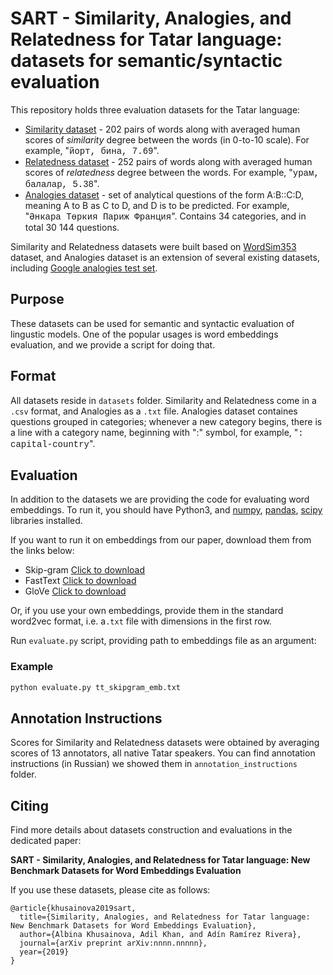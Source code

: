 # SART - Similarity, Analogies, and Relatedness for Tatar language: datasets for semantic/syntactic evaluation


This repository holds three evaluation datasets for the Tatar language:

- <a href="https://github.com/tat-nlp/SART/blob/master/datasets/tt_similarity.csv">Similarity dataset</a> - 202 pairs of words along with averaged human scores of *similarity* degree between the words (in 0-to-10 scale). For example, "<span style="font-family: Courier New;">йорт, бина, 7.69</span>".
- <a href="https://github.com/tat-nlp/SART/blob/master/datasets/tt_relatedness.csv">Relatedness dataset</a> - 252 pairs of words along with averaged human scores of *relatedness* degree between the words. For example, "<span style="font-family: Courier New;">урам, балалар, 5.38</span>".
- <a href="https://github.com/tat-nlp/SART/blob/master/datasets/tt_analogies.txt">Analogies dataset</a> - set of analytical questions of the form A:B::C:D, meaning A to B as C to D, and D is to be predicted. For example, "<span style="font-family: Courier New;">Әнкара Төркия Париж Франция</span>". Contains 34 categories, and in total 30 144 questions. 

Similarity and Relatedness datasets were built based on [WordSim353](https://http://alfonseca.org/eng/research/wordsim353.html) dataset, and Analogies dataset is an extension of several existing datasets, including [Google analogies test set](https://aclweb.org/aclwiki/Google_analogy_test_set_(State_of_the_art)).

## Purpose  

These datasets can be used for semantic and syntactic evaluation of lingustic models. One of the popular usages is word embeddings evaluation, and we provide a script for doing that.


## Format

All datasets reside in `datasets` folder. Similarity and Relatedness come in a `.csv` format, and Analogies as a `.txt` file. Analogies dataset containes questions grouped in categories; whenever a new category begins, there is a line with a category name, beginning with ":" symbol, for example, "<span style="font-family: Courier New;">: capital-country</span>".


## Evaluation

In addition to the datasets we are providing the code for evaluating word embeddings. To run it, you should have Python3, and [numpy](http://www.numpy.org/), [pandas](https://pandas.pydata.org/), [scipy](https://www.scipy.org/) libraries installed.

If you want to run it on embeddings from our paper, download them from the links below:

- Skip-gram [Click to download](https://yadi.sk/i/DTyzMfYD6EKmFQ)
- FastText [Click to download](https://yadi.sk/i/kApWPiw8kuMimA)
- GloVe [Click to download](https://yadi.sk/i/SRfNf0KHrIFrCg)

Or, if you use your own embeddings, provide them in the standard word2vec format, i.e. a`.txt` file with dimensions in the first row.

Run `evaluate.py` script, providing path to embeddings file as an argument:

### Example

```bash
python evaluate.py tt_skipgram_emb.txt
```

## Annotation Instructions

Scores for Similarity and Relatedness datasets were obtained by  averaging scores of 13 annotators, all native Tatar speakers. You can find annotation instructions (in Russian) we showed them in `annotation_instructions` folder.


## Citing


Find more details about datasets construction and evaluations in the dedicated paper:

**SART - Similarity, Analogies, and Relatedness for Tatar language: New Benchmark Datasets for Word Embeddings Evaluation**


If you use these datasets, please cite as follows:

```
@article{khusainova2019sart,
  title={Similarity, Analogies, and Relatedness for Tatar language: New Benchmark Datasets for Word Embeddings Evaluation},
  author={Albina Khusainova, Adil Khan, and Adín Ramírez Rivera},
  journal={arXiv preprint arXiv:nnnn.nnnnn},
  year={2019}
}
```
